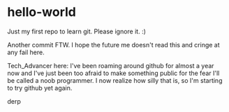 # hello-world
Just my first repo to learn git. Please ignore it. :)

Another commit FTW. I hope the future me doesn't read this and cringe at any fail here. 

Tech_Advancer here: I've been roaming around github for almost a year now and I've just been too afraid to make something public for the fear I'll be called a noob programmer. I now realize how silly that is, so I'm starting to try github yet again.

derp
